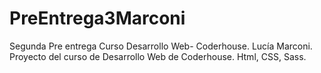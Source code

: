 # PreEntrega3Marconi
Segunda Pre entrega Curso Desarrollo Web- Coderhouse. Lucía Marconi.
Proyecto del curso de Desarrollo Web de Coderhouse.
Html, CSS, Sass.
